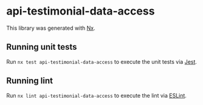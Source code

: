 # api-testimonial-data-access

This library was generated with [Nx](https://nx.dev).

## Running unit tests

Run `nx test api-testimonial-data-access` to execute the unit tests via [Jest](https://jestjs.io).

## Running lint

Run `nx lint api-testimonial-data-access` to execute the lint via [ESLint](https://eslint.org/).
